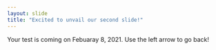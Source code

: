 ```yaml
---
layout: slide
title: "Excited to unvail our second slide!"
---
```

Your test is coming on Febuaray 8, 2021.
Use the left arrow to go back!

